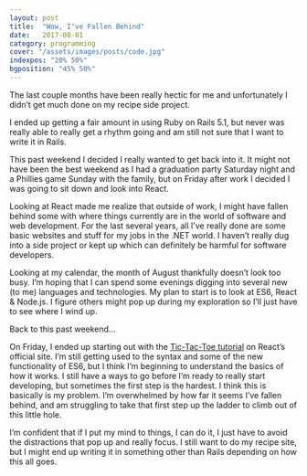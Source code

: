 ```yaml
---
layout: post
title:  "Wow, I've Fallen Behind"
date:   2017-08-01
category: programming
cover: "/assets/images/posts/code.jpg"
indexpos: "20% 50%"
bgposition: "45% 50%"
---
```


The last couple months have been really hectic for me and unfortunately I didn’t get much done on my recipe side project.  

I ended up getting a fair amount in using Ruby on Rails 5.1, but never was really able to really get a rhythm going and am still not sure that I want to write it in Rails.  

This past weekend I decided I really wanted to get back into it.  It might not have been the best weekend as I had a graduation party Saturday night and a Phillies game Sunday with the family, but on Friday after work I decided I was going to sit down and look into React.

Looking at React made me realize that outside of work, I might have fallen behind some with where things currently are in the world of software and web development.  For the last several years, all I’ve really done are some basic websites and stuff for my jobs in the .NET world.  I haven’t really dug into a side project or kept up which can definitely be harmful for software developers.

Looking at my calendar, the month of August thankfully doesn’t look too busy.  I’m hoping that I can spend some evenings digging into several new (to me) languages and technologies.  My plan to start is to look at ES6, React & Node.js.  I figure others might pop up during my exploration so I’ll just have to see where I wind up.

Back to this past weekend…

On Friday, I ended up starting out with the <a href="https://facebook.github.io/react/tutorial/tutorial.html" title="Tic-Tac-Toe Game in React" rel="noopener" target="_blank">Tic-Tac-Toe tutorial</a> on React’s official site.  I’m still getting used to the syntax and some of the new functionality of ES6, but I think I’m beginning to understand the basics of how it works.  I still have a ways to go before I’m ready to really start developing, but sometimes the first step is the hardest.  I think this is basically is my problem.  I’m overwhelmed by how far it seems I’ve fallen behind, and am struggling to take that first step up the ladder to climb out of this little hole.

I’m confident that if I put my mind to things, I can do it, I just have to avoid the distractions that pop up and really focus.  I still want to do my recipe site, but I might end up writing it in something other than Rails depending on how this all goes.